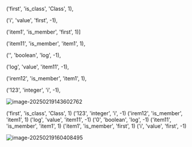 





('first', 'is_class', 'Class', 1), 

('i', 'value', 'first', -1), 

('item1', 'is_member', 'first', 1)]

('item11', 'is_member', 'item1', 1), 

('', 'boolean', 'log', -1), 

('log', 'value', 'item11', -1), 

('irem12', 'is_member', 'item1', 1), 

('123', 'integer', 'i', -1), 





![image-20250219143602762](/home/heinz/snap/typora/90/.config/Typora/typora-user-images/image-20250219143602762.png)

('first', 'is_class', 'Class', 1)
('123', 'integer', 'i', -1)
('irem12', 'is_member', 'item1', 1)
('log', 'value', 'item11', -1)
('0', 'boolean', 'log', -1)
('item11', 'is_member', 'item1', 1)
('item1', 'is_member', 'first', 1)
('i', 'value', 'first', -1)



![image-20250219160408495](/home/heinz/snap/typora/90/.config/Typora/typora-user-images/image-20250219160408495.png)





